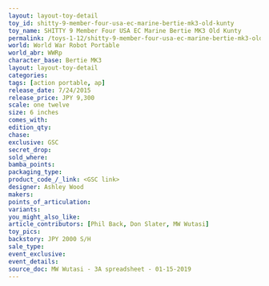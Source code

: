 ```yaml
---
layout: layout-toy-detail 
toy_id: shitty-9-member-four-usa-ec-marine-bertie-mk3-old-kunty
toy_name: SHITTY 9 Member Four USA EC Marine Bertie MK3 Old Kunty
permalink: /toys-1-12/shitty-9-member-four-usa-ec-marine-bertie-mk3-old-kunty.html
world: World War Robot Portable
world_abr: WWRp
character_base: Bertie MK3
layout: layout-toy-detail
categories: 
tags: [action portable, ap] 
release_date: 7/24/2015
release_price: JPY 9,300 
scale: one twelve
size: 6 inches
comes_with: 
edition_qty: 
chase: 
exclusive: GSC
secret_drop: 
sold_where: 
bamba_points: 
packaging_type: 
product_code_/_link: <GSC link>
designer: Ashley Wood
makers: 
points_of_articulation: 
variants: 
you_might_also_like: 
article_contributors: [Phil Back, Don Slater, MW Wutasi]
toy_pics: 
backstory: JPY 2000 S/H
sale_type: 
event_exclusive: 
event_details: 
source_doc: MW Wutasi - 3A spreadsheet - 01-15-2019
---
```


